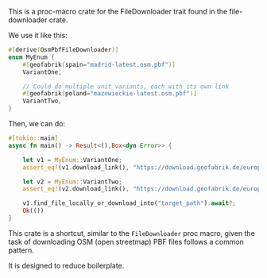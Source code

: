 This is a proc-macro crate for the FileDownloader trait found in the file-downloader crate.

We use it like this:

```rust
#[derive(OsmPbfFileDownloader)]
enum MyEnum {
    #[geofabrik(spain="madrid-latest.osm.pbf")]
    VariantOne,

    // Could do multiple unit variants, each with its own link
    #[geofabrik(poland="mazowieckie-latest.osm.pbf")]
    VariantTwo,
}
```

Then, we can do:

```rust
#[tokio::main]
async fn main() -> Result<(),Box<dyn Error>> {

    let v1 = MyEnum::VariantOne;
    assert_eq!(v1.download_link(), "https://download.geofabrik.de/europe/spain/madrid-latest.osm.pbf");

    let v2 = MyEnum::VariantTwo;
    assert_eq!(v2.download_link(), "https://download.geofabrik.de/europe/poland/mazowieckie-latest.osm.pbf");

    v1.find_file_locally_or_download_into("target_path").await?;
    Ok(())
}
```

This crate is a shortcut, similar to the `FileDownloader` proc macro, given the
task of downloading OSM (open streetmap) PBF files follows a common pattern.

It is designed to reduce boilerplate.
